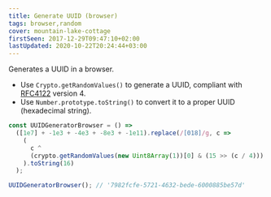 ```yaml
---
title: Generate UUID (browser)
tags: browser,random
cover: mountain-lake-cottage
firstSeen: 2017-12-29T09:47:10+02:00
lastUpdated: 2020-10-22T20:24:44+03:00
---
```


Generates a UUID in a browser.

- Use `Crypto.getRandomValues()` to generate a UUID, compliant with [RFC4122](https://www.ietf.org/rfc/rfc4122.txt) version 4.
- Use `Number.prototype.toString()` to convert it to a proper UUID (hexadecimal string).

```js
const UUIDGeneratorBrowser = () =>
  ([1e7] + -1e3 + -4e3 + -8e3 + -1e11).replace(/[018]/g, c =>
    (
      c ^
      (crypto.getRandomValues(new Uint8Array(1))[0] & (15 >> (c / 4)))
    ).toString(16)
  );
```

```js
UUIDGeneratorBrowser(); // '7982fcfe-5721-4632-bede-6000885be57d'
```
